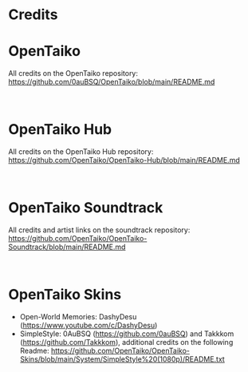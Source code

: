 # Credits

# OpenTaiko

All credits on the OpenTaiko repository:
https://github.com/0auBSQ/OpenTaiko/blob/main/README.md

<br>

# OpenTaiko Hub

All credits on the OpenTaiko Hub repository:
https://github.com/OpenTaiko/OpenTaiko-Hub/blob/main/README.md

<br>

# OpenTaiko Soundtrack

All credits and artist links on the soundtrack repository:
https://github.com/OpenTaiko/OpenTaiko-Soundtrack/blob/main/README.md

<br>

# OpenTaiko Skins

- Open-World Memories: DashyDesu (https://www.youtube.com/c/DashyDesu)
- SimpleStyle: 0AuBSQ (https://github.com/0auBSQ) and Takkkom (https://github.com/Takkkom), additional credits on the following Readme: https://github.com/OpenTaiko/OpenTaiko-Skins/blob/main/System/SimpleStyle%20(1080p)/README.txt